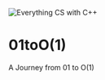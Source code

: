 
![Everything CS with C++](https://user-images.githubusercontent.com/79630997/181228119-e28d3395-6599-4060-8cb7-1a26b2648810.gif)


# 01toO(1)
A Journey from 01 to O(1)
